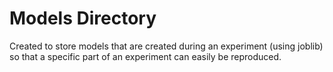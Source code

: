 # Models Directory

Created to store models that are created during an experiment (using joblib) so that a specific part of an experiment can easily be reproduced.

